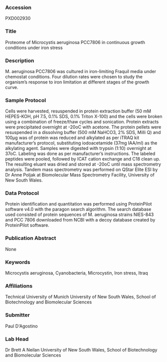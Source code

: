 ### Accession
PXD002930

### Title
Proteome of Microcystis aeruginosa PCC7806 in continuous growth conditions under iron stress

### Description
M. aeruginosa PCC7806 was cultured in iron-limiting Fraquil media under chemostat conditions. Four dilution rates were chosen to study the organism’s response to iron limitation at different stages of the growth curve.

### Sample Protocol
Cells were harvested, resuspended in protein extraction buffer (50 mM HEPES-KOH, pH 7.5, 0.1% SDS, 0.1% Triton X-100) and the cells were broken using a combination of freeze/thaw cycles and sonication. Protein extracts were precipitated overnight at -20oC with acetone. The protein pellets were resuspended in a dissolving buffer (500 mM NaHCO3, 2% SDS, Milli Q) and 100μg was of protein was reduced and alkylated as per iTRAQ kit manufacturer’s protocol, substituting iodoacetamide (37mg IAA/ml) as the alkylating agent. Samples were digested with trypsin (1:10) overnight at 37oC. Labeling was done as per manufacturer’s instructions. The labeled peptides were pooled, followed by ICAT cation exchange and C18 clean up. The resulting eluant was dried and stored at -20oC until mass spectrometry analysis. Tandem mass spectrometry was performed on QStar Elite ESI by Dr Anne Poljak at Biomolecular Mass Spectrometry Facility, University of New South Wales.

### Data Protocol
Protein identification and quantitation was performed using ProteinPilot software v4.0 with the paragon search algorithm. The search database used consisted of protein sequences of M. aeruginosa strains NIES-843 and PCC 7806 downloaded from NCBI with a decoy database created by ProteinPilot software.

### Publication Abstract
None

### Keywords
Microcystis aeruginosa, Cyanobacteria, Microcystin, Iron stress, Itraq

### Affiliations
Technical University of Munich
University of New South Wales, School of Biotechnology and Biomolecular Sciences

### Submitter
Paul D'Agostino

### Lab Head
Dr Brett A Neilan
University of New South Wales, School of Biotechnology and Biomolecular Sciences


